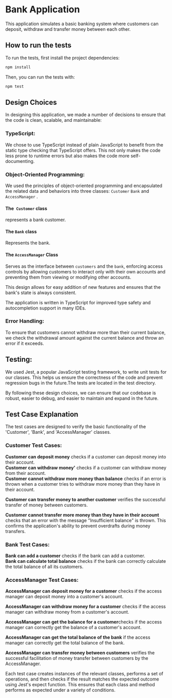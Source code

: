 # Bank Application

This application simulates a basic banking system where customers can deposit, withdraw and transfer money between each other. 

## How to run the tests

To run the tests, first install the project dependencies:

```bash
npm install
```
Then, you can run the tests with:
```bash
npm test
```

## Design Choices
In designing this application, we made a number of decisions to ensure that the code is clean, scalable, and maintainable:

### TypeScript: 
We chose to use TypeScript instead of plain JavaScript to benefit from the static type checking that TypeScript offers. This not only makes the code less prone to runtime errors but also makes the code more self-documenting.

### Object-Oriented Programming:
 We used the principles of object-oriented programming and encapsulated the related data and behaviors into three classes: `Customer`  `Bank` and `AccessManager` .

#### The` Customer` class
 represents a bank customer.
#### The `Bank` class 
Represents the bank. 

#### The `AccessManager` Class

Serves as the interface between `customers` and the `bank`, enforcing access controls by allowing customers to interact only with their own accounts and preventing them from viewing or modifying other accounts.

This design allows for easy addition of new features and ensures that the bank's state is always consistent.

The application is written in TypeScript for improved type safety and autocompletion support in many IDEs.

### Error Handling: 
To ensure that customers cannot withdraw more than their current balance, we check the withdrawal amount against the current balance and throw an error if it exceeds.

## Testing: 
We used Jest, a popular JavaScript testing framework, to write unit tests for our classes. This helps us ensure the correctness of the code and prevent regression bugs in the future.The tests are located in the test directory.

By following these design choices, we can ensure that our codebase is robust, easier to debug, and easier to maintain and expand in the future.

## Test Case Explanation
The test cases are designed to verify the basic functionality of the 'Customer', 'Bank', and 'AccessManager' classes.

### Customer Test Cases:

**Customer can deposit money** checks if a customer can deposit money into their account.  
**Customer can withdraw money'** checks if a customer can withdraw money from their account.  
**Customer cannot withdraw more money than balance** checks if an error is thrown when a customer tries to withdraw more money than they have in their account.

**Customer can transfer money to another customer** verifies the successful transfer of money between customers.

**Customer cannot transfer more money than they have in their account** checks that an error with the message "Insufficient balance" is thrown. This confirms the application's ability to prevent overdrafts during money transfers.

### Bank Test Cases:

**Bank can add a customer** checks if the bank can add a customer.  
**Bank can calculate total balance** checks if the bank can correctly calculate the total balance of all its customers.
### AccessManager Test Cases:

**AccessManager can deposit money for a customer** checks if the access manager can deposit money into a customer's account.  

**AccessManager can withdraw money for a customer** checks if the access manager can withdraw money from a customer's account.  

**AccessManager can get the balance for a customer**checks if the access manager can correctly get the balance of a customer's account.  

**AccessManager can get the total balance of the bank** if the access manager can correctly get the total balance of the bank.  

**AccessManager can transfer money between customers** verifies the successful facilitation of money transfer between customers by the AccessManager.
  
Each test case creates instances of the relevant classes, performs a set of operations, and then checks if the result matches the expected outcome using Jest's expect function. This ensures that each class and method performs as expected under a variety of conditions.